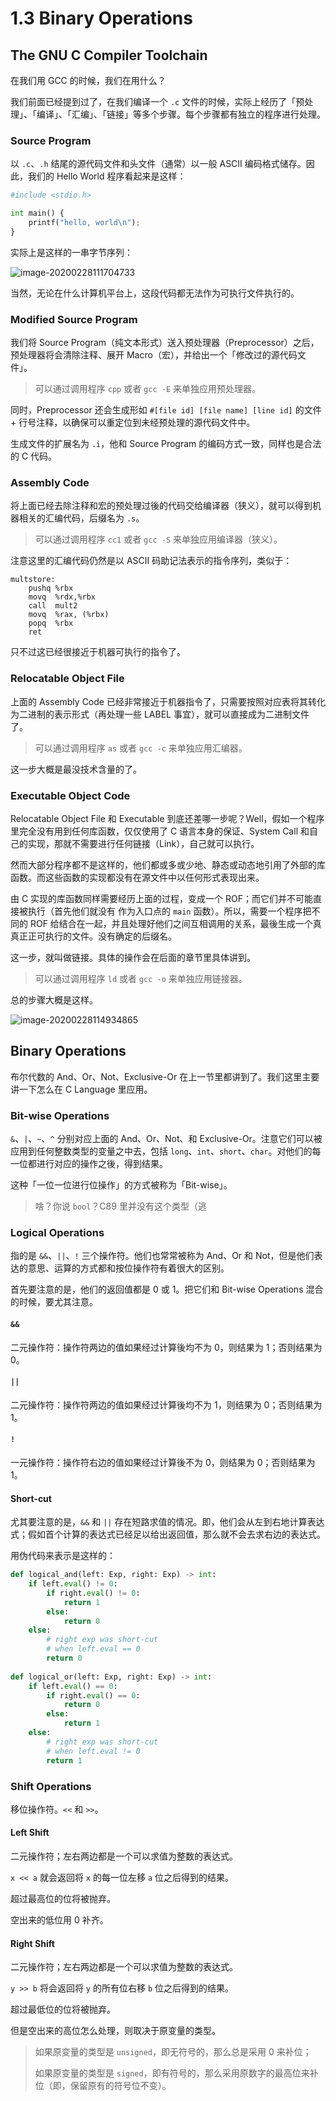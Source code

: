 # 1.3 Binary Operations

## The GNU C Compiler Toolchain

在我们用 GCC 的时候，我们在用什么？

我们前面已经提到过了，在我们编译一个 `.c` 文件的时候，实际上经历了「预处理」、「编译」、「汇编」、「链接」等多个步骤。每个步骤都有独立的程序进行处理。

### Source Program

以 `.c`、`.h` 结尾的源代码文件和头文件（通常）以一般 ASCII 编码格式储存。因此，我们的 Hello World 程序看起来是这样：

```python
#include <stdio.h>

int main() {
    printf("hello, world\n");
}
```

实际上是这样的一串字节序列：

![image-20200228111704733](1-3-bops.assets/image-20200228111704733.png)

当然，无论在什么计算机平台上，这段代码都无法作为可执行文件执行的。

### Modified Source Program

我们将 Source Program（纯文本形式）送入预处理器（Preprocessor）之后，预处理器将会清除注释、展开 Macro（宏），并给出一个「修改过的源代码文件」。

> 可以通过调用程序 `cpp` 或者 `gcc -E` 来单独应用预处理器。

同时，Preprocessor 还会生成形如 `#[file id] [file name] [line id]` 的文件 + 行号注释，以确保可以重定位到未经预处理的源代码文件中。

生成文件的扩展名为 `.i`，他和 Source Program 的编码方式一致，同样也是合法的 C 代码。

### Assembly Code

将上面已经去除注释和宏的预处理过後的代码交给编译器（狭义），就可以得到机器相关的汇编代码，后缀名为 `.s`。

> 可以通过调用程序 `cc1` 或者 `gcc -S` 来单独应用编译器（狭义）。

注意这里的汇编代码仍然是以 ASCII 码助记法表示的指令序列，类似于：

```assembly
multstore:
	pushq %rbx
	movq  %rdx,%rbx
	call  mult2
	movq  %rax, (%rbx)
	popq  %rbx
	ret
```

只不过这已经很接近于机器可执行的指令了。

### Relocatable Object File

上面的 Assembly Code 已经非常接近于机器指令了，只需要按照对应表将其转化为二进制的表示形式（再处理一些 LABEL 事宜），就可以直接成为二进制文件了。

> 可以通过调用程序 `as` 或者 `gcc -c` 来单独应用汇编器。

这一步大概是最没技术含量的了。

### Executable Object Code

Relocatable Object File 和 Executable 到底还差哪一步呢？Well，假如一个程序里完全没有用到任何库函数，仅仅使用了 C 语言本身的保证、System Call 和自己的实现，那就不需要进行任何链接（Link），自己就可以执行。

然而大部分程序都不是这样的，他们都或多或少地、静态或动态地引用了外部的库函数。而这些函数的实现都没有在源文件中以任何形式表现出来。

由 C 实现的库函数同样需要经历上面的过程，变成一个 ROF；而它们并不可能直接被执行（首先他们就没有 作为入口点的 `main` 函数）。所以，需要一个程序把不同的 ROF 给结合在一起，并且处理好他们之间互相调用的关系，最後生成一个真真正正可执行的文件。没有确定的后缀名。

这一步，就叫做链接。具体的操作会在后面的章节里具体讲到。

> 可以通过调用程序 `ld` 或者 `gcc -o` 来单独应用链接器。

总的步骤大概是这样。

![image-20200228114934865](1-3-bops.assets/image-20200228114934865.png)

## Binary Operations

布尔代数的 And、Or、Not、Exclusive-Or 在上一节里都讲到了。我们这里主要讲一下怎么在 C Language 里应用。

### Bit-wise Operations

`&`、`|`、`~`、`^` 分别对应上面的 And、Or、Not、和 Exclusive-Or。注意它们可以被应用到任何整数类型的变量之中去，包括 `long`、`int`、`short`、`char`。对他们的每一位都进行对应的操作之後，得到结果。

这种「一位一位进行位操作」的方式被称为「Bit-wise」。

> 啥？你说 `bool`？C89 里并没有这个类型（逃

### Logical Operations

指的是 `&&`、`||`、`!` 三个操作符。他们也常常被称为 And、Or 和 Not，但是他们表达的意思、运算的方式都和按位操作符有着很大的区别。

首先要注意的是，他们的返回值都是 $0$ 或 $1$。把它们和 Bit-wise Operations 混合的时候，要尤其注意。

#### `&&`

二元操作符：操作符两边的值如果经过计算後均不为 $0$，则结果为 $1$；否则结果为 $0$。

#### `||`

二元操作符：操作符两边的值如果经过计算後均不为 $1$，则结果为 $0$；否则结果为 $1$。

#### `!`

一元操作符：操作符右边的值如果经过计算後不为 $0$，则结果为 $0$；否则结果为 $1$。

#### Short-cut

尤其要注意的是，`&&` 和 `||` 存在短路求值的情况。即，他们会从左到右地计算表达式；假如首个计算的表达式已经足以给出返回值，那么就不会去求右边的表达式。

用伪代码来表示是这样的：

```python
def logical_and(left: Exp, right: Exp) -> int:
    if left.eval() != 0:
        if right.eval() != 0:
            return 1
        else:
            return 0
    else:
		# right exp was short-cut
        # when left.eval == 0
        return 0
    
def logical_or(left: Exp, right: Exp) -> int:
    if left.eval() == 0:
        if right.eval() == 0:
            return 0
        else:
            return 1
	else:
		# right exp was short-cut
        # when left.eval != 0
        return 1
```

### Shift Operations

移位操作符。`<<` 和 `>>`。

#### Left Shift

二元操作符；左右两边都是一个可以求值为整数的表达式。

`x << a` 就会返回将 `x` 的每一位左移 `a` 位之后得到的结果。

超过最高位的位将被抛弃。

空出来的低位用 $0$ 补齐。

#### Right Shift

二元操作符；左右两边都是一个可以求值为整数的表达式。

`y >> b` 将会返回将 `y` 的所有位右移 `b` 位之后得到的结果。

超过最低位的位将被抛弃。

但是空出来的高位怎么处理，则取决于原变量的类型。

> 如果原变量的类型是 `unsigned`，即无符号的，那么总是采用 $0$ 来补位；
>
> 如果原变量的类型是 `signed`，即有符号的，那么采用原数字的最高位来补位（即，保留原有的符号位不变）。

